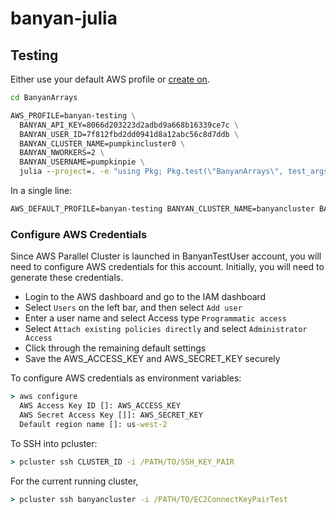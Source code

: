 # banyan-julia

## Testing

Either use your default AWS profile or [create on](https://stackoverflow.com/questions/593334/how-to-use-multiple-aws-accounts-from-the-command-line).

```cmd
cd BanyanArrays

AWS_PROFILE=banyan-testing \
  BANYAN_API_KEY=8066d203223d2adbd9a668b16339ce7c \
  BANYAN_USER_ID=7f812fbd2dd0941d8a12abc56c8d7ddb \
  BANYAN_CLUSTER_NAME=pumpkincluster0 \
  BANYAN_NWORKERS=2 \
  BANYAN_USERNAME=pumpkinpie \
  julia --project=. -e "using Pkg; Pkg.test(\"BanyanArrays\", test_args=[\"filling\"])"
```

In a single line:

```cmd
AWS_DEFAULT_PROFILE=banyan-testing BANYAN_CLUSTER_NAME=banyancluster BANYAN_NWORKERS=2 BANYAN_USERNAME=pumpkin-at-pie.com BANYAN_API_KEY=7FBKWAv3ld0eOfghSwhX_g JULIA_DEBUG=Banyan julia --project=. -e "using Pkg; Pkg.test(\"Banyan\", test_args=[\"scholes\"])"
```

### Configure AWS Credentials

Since AWS Parallel Cluster is launched in BanyanTestUser account, you will need
to configure AWS credentials for this account. Initially, you will need to
generate these credentials.
- Login to the AWS dashboard and go to the IAM dashboard
- Select `Users` on the left bar, and then select `Add user`
- Enter a user name and select Access type `Programmatic access`
- Select `Attach existing policies directly` and select `Administrator Access`
- Click through the remaining default settings
- Save the AWS_ACCESS_KEY and AWS_SECRET_KEY securely

To configure AWS credentials as environment variables:
```cmd
> aws configure
  AWS Access Key ID []: AWS_ACCESS_KEY
  AWS Secret Access Key []]: AWS_SECRET_KEY
  Default region name []: us-west-2
```

To SSH into pcluster:
```cmd
> pcluster ssh CLUSTER_ID -i /PATH/TO/SSH_KEY_PAIR
```

For the current running cluster,
```cmd
> pcluster ssh banyancluster -i /PATH/TO/EC2ConnectKeyPairTest
```
